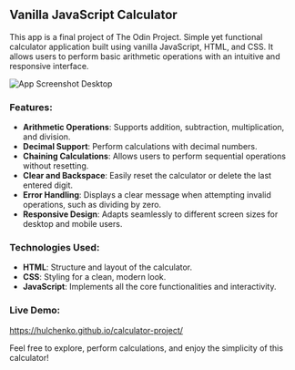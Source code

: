 ## Vanilla JavaScript Calculator

This app is a final project of The Odin Project.
Simple yet functional calculator application built using vanilla JavaScript, HTML, and CSS. It allows users to perform basic arithmetic operations with an intuitive and responsive interface.

<img src="https://raw.githubusercontent.com/hulchenko/calculator-project/refs/heads/main/src/public/images/screen-desktop.png" alt="App Screenshot Desktop"/>

### Features:

- **Arithmetic Operations**: Supports addition, subtraction, multiplication, and division.
- **Decimal Support**: Perform calculations with decimal numbers.
- **Chaining Calculations**: Allows users to perform sequential operations without resetting.
- **Clear and Backspace**: Easily reset the calculator or delete the last entered digit.
- **Error Handling**: Displays a clear message when attempting invalid operations, such as dividing by zero.
- **Responsive Design**: Adapts seamlessly to different screen sizes for desktop and mobile users.

### Technologies Used:

- **HTML**: Structure and layout of the calculator.
- **CSS**: Styling for a clean, modern look.
- **JavaScript**: Implements all the core functionalities and interactivity.

### Live Demo:

https://hulchenko.github.io/calculator-project/

Feel free to explore, perform calculations, and enjoy the simplicity of this calculator!
